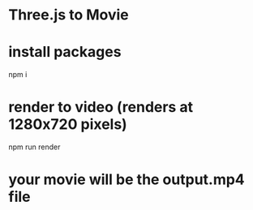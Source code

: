 # Three.js to Movie

# install packages
npm i

# render to video (renders at 1280x720 pixels)
npm run render

# your movie will be the output.mp4 file
```
